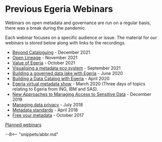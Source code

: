 <!-- SPDX-License-Identifier: CC-BY-4.0 -->
<!-- Copyright Contributors to the ODPi Egeria project 2020. -->

# Previous Egeria Webinars

Webinars on open metadata and governance are run on a regular basis, there was a break during the pandemic. 

Each webinar focuses on a specific audience or issue.  The material for our webinars is stored below
along with links to the recordings.

- [Beyond Cataloguing](/education/previous-webinars/december-2021/overview) - December 2021
- [Open Lineage](november-2021) - November 2021
- [Value of Egeria](october-2021) - October 2021
- [Visualising a metadata eco system](september-2021) - September 2021 
- [Building a governed data lake with Egeria](june-2020) - June 2020
- [Building a Data Catalog with Egeria](april-2020) - April 2020
- [Egeria virtual metadata show](march-2020) - March 2020 (Three days of topics relating to Egeria from ING, IBM and SAS).
- [New Approaches to Managing Access to Sensitive Data](december-2019) - December 2019
- [Managing data privacy](july-2018) - July 2018
- [Metadata standards](april-2018) - April 2018
- [Free your metadata](october-2017) - October 2017

[Planned webinars](/education/planned-webinars/overview)

--8<-- "snippets/abbr.md"

